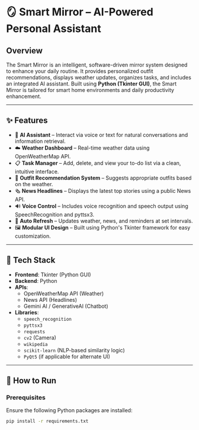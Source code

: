 # 🪞 Smart Mirror – AI-Powered Personal Assistant

## Overview
The Smart Mirror is an intelligent, software-driven mirror system designed to enhance your daily routine. It provides personalized outfit recommendations, displays weather updates, organizes tasks, and includes an integrated AI assistant. Built using **Python (Tkinter GUI)**, the Smart Mirror is tailored for smart home environments and daily productivity enhancement.

---

## ✨ Features

- 🧠 **AI Assistant** – Interact via voice or text for natural conversations and information retrieval.
- ☁️ **Weather Dashboard** – Real-time weather data using OpenWeatherMap API.
- 📋 **Task Manager** – Add, delete, and view your to-do list via a clean, intuitive interface.
- 🧥 **Outfit Recommendation System** – Suggests appropriate outfits based on the weather.
- 🗞 **News Headlines** – Displays the latest top stories using a public News API.
- 🔊 **Voice Control** – Includes voice recognition and speech output using SpeechRecognition and pyttsx3.
- 🔄 **Auto Refresh** – Updates weather, news, and reminders at set intervals.
- 🖼️ **Modular UI Design** – Built using Python's Tkinter framework for easy customization.

---

## 🧰 Tech Stack

- **Frontend**: Tkinter (Python GUI)
- **Backend**: Python
- **APIs**:
  - OpenWeatherMap API (Weather)
  - News API (Headlines)
  - Gemini AI / GenerativeAI (Chatbot)
- **Libraries**:
  - `speech_recognition`
  - `pyttsx3`
  - `requests`
  - `cv2` (Camera)
  - `wikipedia`
  - `scikit-learn` (NLP-based similarity logic)
  - `PyQt5` (if applicable for alternate UI)

---

## 🚀 How to Run

### Prerequisites

Ensure the following Python packages are installed:

```bash
pip install -r requirements.txt
